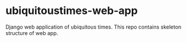 # ubiquitoustimes-web-app
Django web application of ubiquitous times.
This repo contains skeleton structure of web app.
